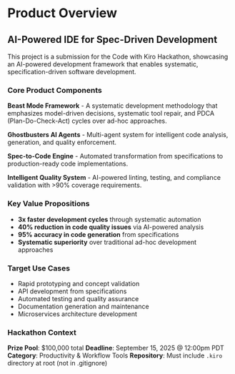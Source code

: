 # Product Overview

## AI-Powered IDE for Spec-Driven Development

This project is a submission for the Code with Kiro Hackathon, showcasing an AI-powered development framework that enables systematic, specification-driven software development.

### Core Product Components

**Beast Mode Framework** - A systematic development methodology that emphasizes model-driven decisions, systematic tool repair, and PDCA (Plan-Do-Check-Act) cycles over ad-hoc approaches.

**Ghostbusters AI Agents** - Multi-agent system for intelligent code analysis, generation, and quality enforcement.

**Spec-to-Code Engine** - Automated transformation from specifications to production-ready code implementations.

**Intelligent Quality System** - AI-powered linting, testing, and compliance validation with >90% coverage requirements.

### Key Value Propositions

- **3x faster development cycles** through systematic automation
- **40% reduction in code quality issues** via AI-powered analysis
- **95% accuracy in code generation** from specifications
- **Systematic superiority** over traditional ad-hoc development approaches

### Target Use Cases

- Rapid prototyping and concept validation
- API development from specifications
- Automated testing and quality assurance
- Documentation generation and maintenance
- Microservices architecture development

### Hackathon Context

**Prize Pool**: $100,000 total
**Deadline**: September 15, 2025 @ 12:00pm PDT
**Category**: Productivity & Workflow Tools
**Repository**: Must include `.kiro` directory at root (not in .gitignore)